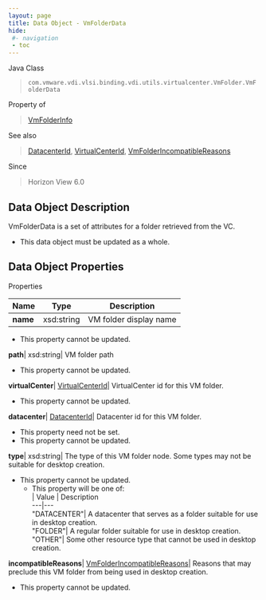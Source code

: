 ```yaml
---
layout: page
title: Data Object - VmFolderData
hide:
 #- navigation
 - toc
---
```






Java Class  
> `com.vmware.vdi.vlsi.binding.vdi.utils.virtualcenter.VmFolder.VmFolderData`

Property of  
> [VmFolderInfo](vdi.utils.virtualcenter.VmFolder.VmFolderInfo.md#field_detail)

See also  
> [DatacenterId](vdi.entity.DatacenterId.md), [VirtualCenterId](vdi.entity.VirtualCenterId.md), [VmFolderIncompatibleReasons](vdi.utils.virtualcenter.VmFolder.VmFolderIncompatibleReasons.md)

Since  
> Horizon View 6.0


## Data Object Description 

VmFolderData is a set of attributes for a folder retrieved from the VC. 

  * This data object must be updated as a whole.



## Data Object Properties

Properties

Name |  Type |  Description   
---|---|---  
**name**|  xsd:string|  VM folder display name   


* This property cannot be updated.

  
**path**|  xsd:string|  VM folder path   


* This property cannot be updated.

  
**virtualCenter**| [VirtualCenterId](vdi.entity.VirtualCenterId.md)|  VirtualCenter id for this VM folder.   


* This property cannot be updated.

  
**datacenter**| [DatacenterId](vdi.entity.DatacenterId.md)|  Datacenter id for this VM folder.   


* This property need not be set.
* This property cannot be updated.

  
**type**|  xsd:string|  The type of this VM folder node. Some types may not be suitable for desktop creation.   


* This property cannot be updated.
  * This property will be one of:  
|  Value |  Description   
---|---  
"DATACENTER"| A datacenter that serves as a folder suitable for use in desktop creation.  
"FOLDER"| A regular folder suitable for use in desktop creation.  
"OTHER"| Some other resource type that cannot be used in desktop creation.  

  
**incompatibleReasons**| [VmFolderIncompatibleReasons](vdi.utils.virtualcenter.VmFolder.VmFolderIncompatibleReasons.md)|  Reasons that may preclude this VM folder from being used in desktop creation.   


* This property cannot be updated.

  
  
  
  
  
  
